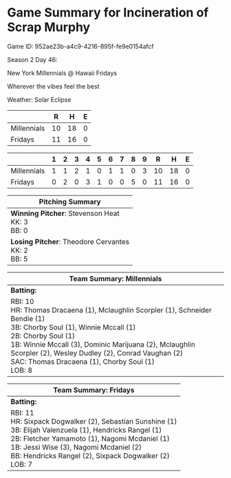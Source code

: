 # Game Summary for Incineration of Scrap Murphy

Game ID: 952ae23b-a4c9-4216-895f-fe9e0154afcf

Season 2 Day 46:

New York Millennials @ Hawaii Fridays

Wherever the vibes feel the best

Weather: Solar Eclipse



|  | R | H | E |
| --- | --- | --- | --- |
| Millennials |  10 |  18 |   0 | 
| Fridays |  11 |  16 |   0 | 


|  |   1 |   2 |   3 |   4 |   5 |   6 |   7 |   8 |   9 |  R | H | E |
| --- | --- | --- | --- | --- | --- | --- | --- | --- | --- | --- | --- | --- |
| Millennials |   1 |   1 |   2 |   1 |   0 |   1 |   1 |   0 |   3 |  10 |  18 |   0 | 
| Fridays |   0 |   2 |   0 |   3 |   1 |   0 |   0 |   5 |   0 |  11 |  16 |   0 | 


| Pitching Summary |
| --- |
| **Winning Pitcher**: Stevenson Heat<br />KK: 3<br />BB: 0 |
| **Losing Pitcher**: Theodore Cervantes<br />KK: 2<br />BB: 5 |


| Team Summary: Millennials |
| --- |
| **Batting:** |
| RBI: 10 <br />HR: Thomas Dracaena (1), Mclaughlin Scorpler (1), Schneider Bendie (1) <br />3B: Chorby Soul (1), Winnie Mccall (1) <br />2B: Chorby Soul (1) <br />1B: Winnie Mccall (3), Dominic Marijuana (2), Mclaughlin Scorpler (2), Wesley Dudley (2), Conrad Vaughan (2) <br />SAC: Thomas Dracaena (1), Chorby Soul (1) <br />LOB: 8 |


| Team Summary: Fridays |
| --- |
| **Batting:** |
| RBI: 11 <br />HR: Sixpack Dogwalker (2), Sebastian Sunshine (1) <br />3B: Elijah Valenzuela (1), Hendricks Rangel (1) <br />2B: Fletcher Yamamoto (1), Nagomi Mcdaniel (1) <br />1B: Jessi Wise (3), Nagomi Mcdaniel (2) <br />BB: Hendricks Rangel (2), Sixpack Dogwalker (2) <br />LOB: 7 |

